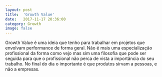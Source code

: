 ```yaml
---
layout: post
title:  'Growth Value'
date:   2017-11-17 20:36:00
category: Growth
image: false
---
```


<p>Growth Value é uma ideia que tenho para trabalhar em projetos que envolvam performance de forma geral. Não é mais uma especialização profissional da forma como vejo mas sim uma filosofia que pode ser seguida para que o profissional não perca de vista a importância do seu trabalho. No final do dia o importante é que produtos sirvam a pessoas, e não a empresas.<p>
